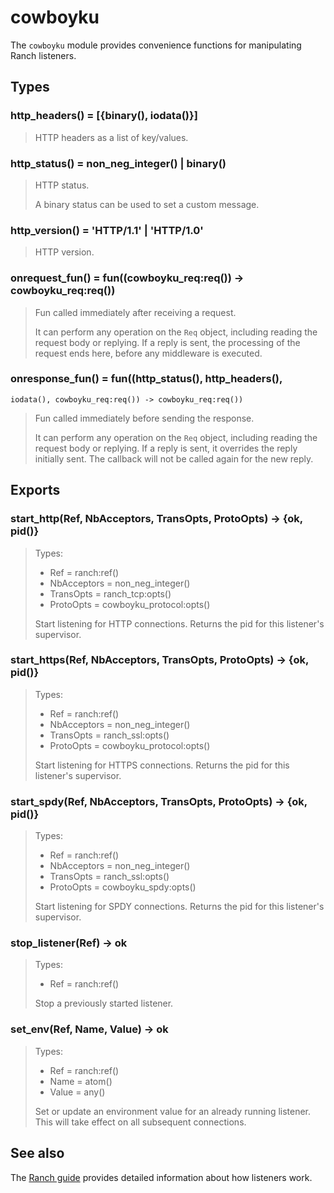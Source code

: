 cowboyku
======

The `cowboyku` module provides convenience functions for
manipulating Ranch listeners.

Types
-----

### http_headers() = [{binary(), iodata()}]

> HTTP headers as a list of key/values.

### http_status() = non_neg_integer() | binary()

> HTTP status.
>
> A binary status can be used to set a custom message.

### http_version() = 'HTTP/1.1' | 'HTTP/1.0'

> HTTP version.

### onrequest_fun() = fun((cowboyku_req:req()) -> cowboyku_req:req())

> Fun called immediately after receiving a request.
>
> It can perform any operation on the `Req` object, including
> reading the request body or replying. If a reply is sent,
> the processing of the request ends here, before any middleware
> is executed.

### onresponse_fun() = fun((http_status(), http_headers(),
	iodata(), cowboyku_req:req()) -> cowboyku_req:req())

> Fun called immediately before sending the response.
>
> It can perform any operation on the `Req` object, including
> reading the request body or replying. If a reply is sent, it
> overrides the reply initially sent. The callback will not be
> called again for the new reply.

Exports
-------

### start_http(Ref, NbAcceptors, TransOpts, ProtoOpts) -> {ok, pid()}

> Types:
>  *  Ref = ranch:ref()
>  *  NbAcceptors = non_neg_integer()
>  *  TransOpts = ranch_tcp:opts()
>  *  ProtoOpts = cowboyku_protocol:opts()
>
> Start listening for HTTP connections. Returns the pid for this
> listener's supervisor.

### start_https(Ref, NbAcceptors, TransOpts, ProtoOpts) -> {ok, pid()}

> Types:
>  *  Ref = ranch:ref()
>  *  NbAcceptors = non_neg_integer()
>  *  TransOpts = ranch_ssl:opts()
>  *  ProtoOpts = cowboyku_protocol:opts()
>
> Start listening for HTTPS connections. Returns the pid for this
> listener's supervisor.

### start_spdy(Ref, NbAcceptors, TransOpts, ProtoOpts) -> {ok, pid()}

> Types:
>  *  Ref = ranch:ref()
>  *  NbAcceptors = non_neg_integer()
>  *  TransOpts = ranch_ssl:opts()
>  *  ProtoOpts = cowboyku_spdy:opts()
>
> Start listening for SPDY connections. Returns the pid for this
> listener's supervisor.

### stop_listener(Ref) -> ok

> Types:
>  *  Ref = ranch:ref()
>
> Stop a previously started listener.

### set_env(Ref, Name, Value) -> ok

> Types:
>  *  Ref = ranch:ref()
>  *  Name = atom()
>  *  Value = any()
>
> Set or update an environment value for an already running listener.
> This will take effect on all subsequent connections.

See also
--------

The [Ranch guide](http://ninenines.eu/docs/en/ranch/HEAD/guide)
provides detailed information about how listeners work.
